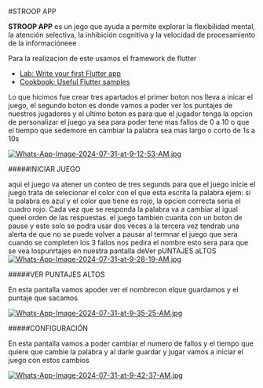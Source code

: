#STROOP APP

**STROOP APP** es un jego que ayuda a permite explorar la flexibilidad mental, la atención selectiva, la inhibición cognitiva y la velocidad de procesamiento de la informacióneee 

Para la realizacion de este usamos el framework de flutter 

- [Lab: Write your first Flutter app](https://docs.flutter.dev/get-started/codelab)
- [Cookbook: Useful Flutter samples](https://docs.flutter.dev/cookbook)

Lo que hicimos fue crear tres apartados el primer boton nos lleva a inicar el juego, el segundo boton es donde vamos a poder ver los puntajes de nuestros jugadores y el ultimo boton es para que el jugador tenga la opcion de personalizar el juego ya sea para poder tene mas fallos de 0 a 10 o que el tiempo que sedemore en cambiar la palabra sea mas largo o corto de 1s a 10s   

[![Whats-App-Image-2024-07-31-at-9-12-53-AM.jpg](https://i.postimg.cc/bJ8RkQNT/Whats-App-Image-2024-07-31-at-9-12-53-AM.jpg)](https://postimg.cc/jWgNrnfw)




#####INICIAR JUEGO

aqui el juego va atener un conteo de tres segunds para que el juego inicie el
juego trata de selecionar el color con el que esta  escrita la palabra ejem: si la palabra es azul y el color que tiene es rojo, la opcion correcta seria el cuadro rojo.
Cada vez que se responda la palabra va a cambiar al igual queel orden de las respuestas.
el juego tambien cuanta con un boton de pause y este solo se podra usar dos veces a la tercera vez tendrab una alerta de que no se puede volver a pausar al termnar el juego que sera cuando se completen los 3 fallos nos pedira el nombre esto sera para que se vea lospunrtajes en nuestra pantalla deVer pUNTAJES aLTOS
[![Whats-App-Image-2024-07-31-at-9-28-19-AM.jpg](https://i.postimg.cc/fyx4R7yh/Whats-App-Image-2024-07-31-at-9-28-19-AM.jpg)](https://postimg.cc/H8svSybS)

#####VER PUNTAJES ALTOS 

En esta pantalla vamos apoder ver el nombrecon elque guardamos  y el puntaje que sacamos 

[![Whats-App-Image-2024-07-31-at-9-35-25-AM.jpg](https://i.postimg.cc/nckt6tWV/Whats-App-Image-2024-07-31-at-9-35-25-AM.jpg)](https://postimg.cc/YhhVWTkT)


#####CONFIGURACIÓN

En esta pantalla vamos a poder cambiar el numero de fallos y el tiempo que quiere que cambie la palabra y al darle guardar y jugar vamos a iniciar el juego con estos cambios 

[![Whats-App-Image-2024-07-31-at-9-42-37-AM.jpg](https://i.postimg.cc/JnF49CYd/Whats-App-Image-2024-07-31-at-9-42-37-AM.jpg)](https://postimg.cc/47zg9qgz)

